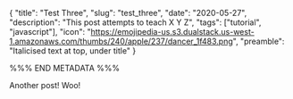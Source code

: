 {
    "title": "Test Three",
    "slug": "test_three",
    "date": "2020-05-27",
    "description": "This post attempts to teach X Y Z",
    "tags": ["tutorial", "javascript"],
    "icon": "https://emojipedia-us.s3.dualstack.us-west-1.amazonaws.com/thumbs/240/apple/237/dancer_1f483.png",
    "preamble": "Italicised text at top, under title"
}

%%% END METADATA %%%

Another post! Woo!